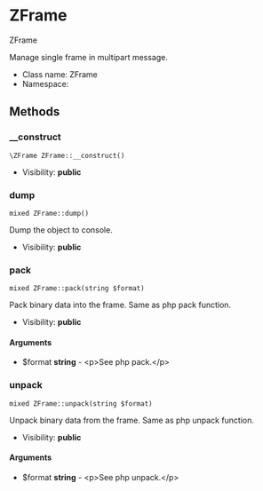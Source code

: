 ZFrame
===============

ZFrame

Manage single frame in multipart message.


* Class name: ZFrame
* Namespace: 







Methods
-------


### __construct

    \ZFrame ZFrame::__construct()





* Visibility: **public**




### dump

    mixed ZFrame::dump()

Dump the object to console.



* Visibility: **public**




### pack

    mixed ZFrame::pack(string $format)

Pack binary data into the frame. Same as php pack function.



* Visibility: **public**


#### Arguments
* $format **string** - &lt;p&gt;See php pack.&lt;/p&gt;



### unpack

    mixed ZFrame::unpack(string $format)

Unpack binary data from the frame. Same as php unpack function.



* Visibility: **public**


#### Arguments
* $format **string** - &lt;p&gt;See php unpack.&lt;/p&gt;


